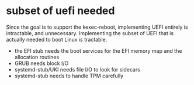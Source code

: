 # subset of uefi needed
Since the goal is to support the kexec-reboot, implementing UEFI entirely is intractable, and unnecessary.
Implementing the subset of UEFI that is actually needed to boot Linux *is* tractable.
  - the EFI stub needs the boot services for the EFI memory map and the allocation routines
  - GRUB needs block I/O
  - systemd-stub/UKI needs file I/O to look for sidecars
  - systemd-stub needs to handle TPM carefully
